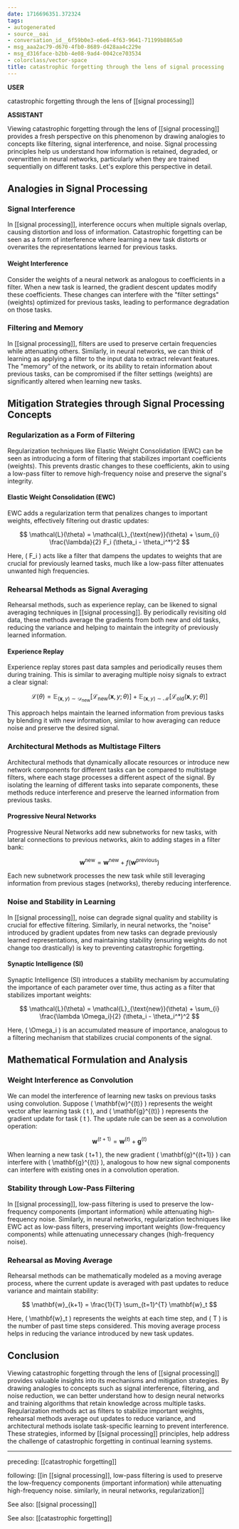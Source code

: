 ```yaml
---
date: 1716696351.372324
tags:
- autogenerated
- source__oai
- conversation_id__6f59b0e3-e6e6-4f63-9641-71199b8865a0
- msg_aaa2ac79-d670-4fb0-8689-d428aa4c229e
- msg_d316face-b2bb-4e08-9ad4-0042ce703534
- colorclass/vector-space
title: catastrophic forgetting through the lens of signal processing
---
```


**USER**

catastrophic forgetting through the lens of [[signal processing]]


**ASSISTANT**

Viewing catastrophic forgetting through the lens of [[signal processing]] provides a fresh perspective on this phenomenon by drawing analogies to concepts like filtering, signal interference, and noise. Signal processing principles help us understand how information is retained, degraded, or overwritten in neural networks, particularly when they are trained sequentially on different tasks. Let's explore this perspective in detail.

## Analogies in Signal Processing

### Signal Interference

In [[signal processing]], interference occurs when multiple signals overlap, causing distortion and loss of information. Catastrophic forgetting can be seen as a form of interference where learning a new task distorts or overwrites the representations learned for previous tasks. 

#### Weight Interference

Consider the weights of a neural network as analogous to coefficients in a filter. When a new task is learned, the gradient descent updates modify these coefficients. These changes can interfere with the "filter settings" (weights) optimized for previous tasks, leading to performance degradation on those tasks.

### Filtering and Memory

In [[signal processing]], filters are used to preserve certain frequencies while attenuating others. Similarly, in neural networks, we can think of learning as applying a filter to the input data to extract relevant features. The "memory" of the network, or its ability to retain information about previous tasks, can be compromised if the filter settings (weights) are significantly altered when learning new tasks.

## Mitigation Strategies through Signal Processing Concepts

### Regularization as a Form of Filtering

Regularization techniques like Elastic Weight Consolidation (EWC) can be seen as introducing a form of filtering that stabilizes important coefficients (weights). This prevents drastic changes to these coefficients, akin to using a low-pass filter to remove high-frequency noise and preserve the signal's integrity.

#### Elastic Weight Consolidation (EWC)

EWC adds a regularization term that penalizes changes to important weights, effectively filtering out drastic updates:

$$
\mathcal{L}(\theta) = \mathcal{L}_{\text{new}}(\theta) + \sum_{i} \frac{\lambda}{2} F_i (\theta_i - \theta_i^*)^2
$$

Here, \( F_i \) acts like a filter that dampens the updates to weights that are crucial for previously learned tasks, much like a low-pass filter attenuates unwanted high frequencies.

### Rehearsal Methods as Signal Averaging

Rehearsal methods, such as experience replay, can be likened to signal averaging techniques in [[signal processing]]. By periodically revisiting old data, these methods average the gradients from both new and old tasks, reducing the variance and helping to maintain the integrity of previously learned information.

#### Experience Replay

Experience replay stores past data samples and periodically reuses them during training. This is similar to averaging multiple noisy signals to extract a clear signal:

$$
\mathcal{L}(\theta) = \mathbb{E}_{(\mathbf{x}, y) \sim \mathcal{D}_{\text{new}}} [\mathcal{L}_{\text{new}}(\mathbf{x}, y; \theta)] + \mathbb{E}_{(\mathbf{x}, y) \sim \mathcal{M}} [\mathcal{L}_{\text{old}}(\mathbf{x}, y; \theta)]
$$

This approach helps maintain the learned information from previous tasks by blending it with new information, similar to how averaging can reduce noise and preserve the desired signal.

### Architectural Methods as Multistage Filters

Architectural methods that dynamically allocate resources or introduce new network components for different tasks can be compared to multistage filters, where each stage processes a different aspect of the signal. By isolating the learning of different tasks into separate components, these methods reduce interference and preserve the learned information from previous tasks.

#### Progressive Neural Networks

Progressive Neural Networks add new subnetworks for new tasks, with lateral connections to previous networks, akin to adding stages in a filter bank:

$$
\mathbf{w}^{\text{new}} = \mathbf{w}^{\text{new}} + f(\mathbf{w}^{\text{previous}})
$$

Each new subnetwork processes the new task while still leveraging information from previous stages (networks), thereby reducing interference.

### Noise and Stability in Learning

In [[signal processing]], noise can degrade signal quality and stability is crucial for effective filtering. Similarly, in neural networks, the "noise" introduced by gradient updates from new tasks can degrade previously learned representations, and maintaining stability (ensuring weights do not change too drastically) is key to preventing catastrophic forgetting.

#### Synaptic Intelligence (SI)

Synaptic Intelligence (SI) introduces a stability mechanism by accumulating the importance of each parameter over time, thus acting as a filter that stabilizes important weights:

$$
\mathcal{L}(\theta) = \mathcal{L}_{\text{new}}(\theta) + \sum_{i} \frac{\lambda \Omega_i}{2} (\theta_i - \theta_i^*)^2
$$

Here, \( \Omega_i \) is an accumulated measure of importance, analogous to a filtering mechanism that stabilizes crucial components of the signal.

## Mathematical Formulation and Analysis

### Weight Interference as Convolution

We can model the interference of learning new tasks on previous tasks using convolution. Suppose \( \mathbf{w}^{(t)} \) represents the weight vector after learning task \( t \), and \( \mathbf{g}^{(t)} \) represents the gradient update for task \( t \). The update rule can be seen as a convolution operation:

$$
\mathbf{w}^{(t+1)} = \mathbf{w}^{(t)} + \mathbf{g}^{(t)}
$$

When learning a new task \( t+1 \), the new gradient \( \mathbf{g}^{(t+1)} \) can interfere with \( \mathbf{g}^{(t)} \), analogous to how new signal components can interfere with existing ones in a convolution operation.

### Stability through Low-Pass Filtering

In [[signal processing]], low-pass filtering is used to preserve the low-frequency components (important information) while attenuating high-frequency noise. Similarly, in neural networks, regularization techniques like EWC act as low-pass filters, preserving important weights (low-frequency components) while attenuating unnecessary changes (high-frequency noise).

### Rehearsal as Moving Average

Rehearsal methods can be mathematically modeled as a moving average process, where the current update is averaged with past updates to reduce variance and maintain stability:

$$
\mathbf{w}_{k+1} = \frac{1}{T} \sum_{t=1}^{T} \mathbf{w}_t
$$

Here, \( \mathbf{w}_t \) represents the weights at each time step, and \( T \) is the number of past time steps considered. This moving average process helps in reducing the variance introduced by new task updates.

## Conclusion

Viewing catastrophic forgetting through the lens of [[signal processing]] provides valuable insights into its mechanisms and mitigation strategies. By drawing analogies to concepts such as signal interference, filtering, and noise reduction, we can better understand how to design neural networks and training algorithms that retain knowledge across multiple tasks. Regularization methods act as filters to stabilize important weights, rehearsal methods average out updates to reduce variance, and architectural methods isolate task-specific learning to prevent interference. These strategies, informed by [[signal processing]] principles, help address the challenge of catastrophic forgetting in continual learning systems.


---

preceding: [[catastrophic forgetting]]  


following: [[in [[signal processing]], low-pass filtering is used to preserve the low-frequency components (important information) while attenuating high-frequency noise. similarly, in neural networks, regularization]]

See also: [[signal processing]]


See also: [[catastrophic forgetting]]